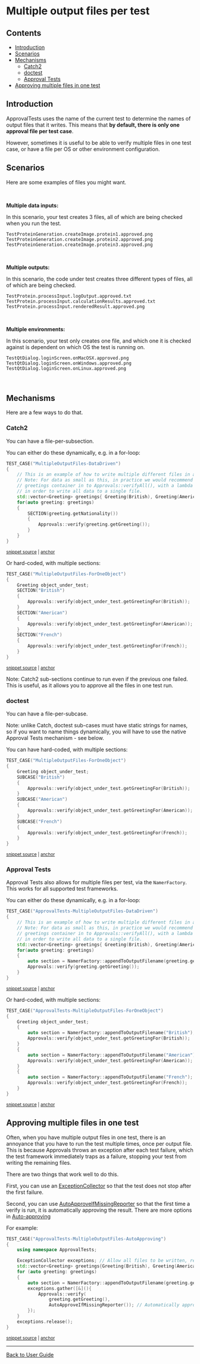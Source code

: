 <!--
GENERATED FILE - DO NOT EDIT
This file was generated by [MarkdownSnippets](https://github.com/SimonCropp/MarkdownSnippets).
Source File: /doc/mdsource/MultipleOutputFilesPerTest.source.md
To change this file edit the source file and then execute ./run_markdown_templates.sh.
-->

<a id="top"></a>

# Multiple output files per test

<!-- toc -->
## Contents

  * [Introduction](#introduction)
  * [Scenarios](#scenarios)
  * [Mechanisms](#mechanisms)
    * [Catch2](#catch2)
    * [doctest](#doctest)
    * [Approval Tests](#approval-tests)
  * [Approving multiple files in one test](#approving-multiple-files-in-one-test)<!-- endtoc -->

## Introduction

ApprovalTests uses the name of the current test to determine the names of output files that it writes. This means that **by default, there is only one approval file per test case**.

However, sometimes it is useful to be able to verify multiple files in one test case, or have a file per OS or other environment configuration.

## Scenarios

Here are some examples of files you might want.

&nbsp;

**Multiple data inputs:**

In this scenario, your test creates 3 files, all of which are being checked when you run the test.

```text
TestProteinGeneration.createImage.protein1.approved.png
TestProteinGeneration.createImage.protein2.approved.png
TestProteinGeneration.createImage.protein3.approved.png
```

&nbsp;

**Multiple outputs:**

In this scenario, the code under test creates three different types of files, all of which are being checked.

```text
TestProtein.processInput.logOutput.approved.txt
TestProtein.processInput.calculationResults.approved.txt
TestProtein.processInput.renderedResult.approved.png
```

&nbsp;

**Multiple environments:**

In this scenario, your test only creates one file, and which one it is checked against is dependent on which OS the test is running on.

```text
TestQtDialog.loginScreen.onMacOSX.approved.png
TestQtDialog.loginScreen.onWindows.approved.png
TestQtDialog.loginScreen.onLinux.approved.png
```

&nbsp;

## Mechanisms

Here are a few ways to do that.

### Catch2

You can have a file-per-subsection.

You can either do these dynamically, e.g. in a for-loop:

<!-- snippet: catch2_multiple_output_files_dynamic -->
<a id='snippet-catch2_multiple_output_files_dynamic'/></a>
```cpp
TEST_CASE("MultipleOutputFiles-DataDriven")
{
    // This is an example of how to write multiple different files in a single test.
    // Note: For data as small as this, in practice we would recommend passing the
    // greetings container in to Approvals::verifyAll(), with a lambda to format the output,
    // in order to write all data to a single file.
    std::vector<Greeting> greetings{ Greeting(British), Greeting(American), Greeting(French) };
    for(auto greeting: greetings)
    {
        SECTION(greeting.getNationality())
        {
            Approvals::verify(greeting.getGreeting());
        }
    }
}
```
<sup><a href='/tests/Catch2_Tests/documentation/Catch2DocumentationSamples.cpp#L61-L77' title='File snippet `catch2_multiple_output_files_dynamic` was extracted from'>snippet source</a> | <a href='#snippet-catch2_multiple_output_files_dynamic' title='Navigate to start of snippet `catch2_multiple_output_files_dynamic`'>anchor</a></sup>
<!-- endsnippet -->

Or hard-coded, with multiple sections:

<!-- snippet: catch2_multiple_output_files_hard_coded -->
<a id='snippet-catch2_multiple_output_files_hard_coded'/></a>
```cpp
TEST_CASE("MultipleOutputFiles-ForOneObject")
{
    Greeting object_under_test;
    SECTION("British")
    {
        Approvals::verify(object_under_test.getGreetingFor(British));
    }
    SECTION("American")
    {
        Approvals::verify(object_under_test.getGreetingFor(American));
    }
    SECTION("French")
    {
        Approvals::verify(object_under_test.getGreetingFor(French));
    }
}
```
<sup><a href='/tests/Catch2_Tests/documentation/Catch2DocumentationSamples.cpp#L79-L96' title='File snippet `catch2_multiple_output_files_hard_coded` was extracted from'>snippet source</a> | <a href='#snippet-catch2_multiple_output_files_hard_coded' title='Navigate to start of snippet `catch2_multiple_output_files_hard_coded`'>anchor</a></sup>
<!-- endsnippet -->

Note: Catch2 sub-sections continue to run even if the previous one failed. This is useful, as it allows you to approve all the files in one test run.

### doctest

You can have a file-per-subcase.

Note: unlike Catch, doctest sub-cases must have static strings for names, so if you want to name things dynamically, you will have to use the native Approval Tests mechanism - see below.

You can have hard-coded, with multiple sections:

<!-- snippet: doctest_multiple_output_files_hard_coded -->
<a id='snippet-doctest_multiple_output_files_hard_coded'/></a>
```cpp
TEST_CASE("MultipleOutputFiles-ForOneObject")
{
    Greeting object_under_test;
    SUBCASE("British")
    {
        Approvals::verify(object_under_test.getGreetingFor(British));
    }
    SUBCASE("American")
    {
        Approvals::verify(object_under_test.getGreetingFor(American));
    }
    SUBCASE("French")
    {
        Approvals::verify(object_under_test.getGreetingFor(French));
    }
}
```
<sup><a href='/tests/DocTest_Tests/documentation/DocTestDocumentationSamples.cpp#L64-L81' title='File snippet `doctest_multiple_output_files_hard_coded` was extracted from'>snippet source</a> | <a href='#snippet-doctest_multiple_output_files_hard_coded' title='Navigate to start of snippet `doctest_multiple_output_files_hard_coded`'>anchor</a></sup>
<!-- endsnippet -->

### Approval Tests

Approval Tests also allows for multiple files per test, via the `NamerFactory`. This works for all supported test frameworks.

You can either do these dynamically, e.g. in a for-loop:

<!-- snippet: approvals_multiple_output_files_dynamic -->
<a id='snippet-approvals_multiple_output_files_dynamic'/></a>
```cpp
TEST_CASE("ApprovalTests-MultipleOutputFiles-DataDriven")
{
    // This is an example of how to write multiple different files in a single test.
    // Note: For data as small as this, in practice we would recommend passing the
    // greetings container in to Approvals::verifyAll(), with a lambda to format the output,
    // in order to write all data to a single file.
    std::vector<Greeting> greetings{ Greeting(British), Greeting(American), Greeting(French) };
    for(auto greeting: greetings)
    {
        auto section = NamerFactory::appendToOutputFilename(greeting.getNationality());
        Approvals::verify(greeting.getGreeting());
    }
}
```
<sup><a href='/tests/DocTest_Tests/documentation/DocTestDocumentationSamples.cpp#L83-L97' title='File snippet `approvals_multiple_output_files_dynamic` was extracted from'>snippet source</a> | <a href='#snippet-approvals_multiple_output_files_dynamic' title='Navigate to start of snippet `approvals_multiple_output_files_dynamic`'>anchor</a></sup>
<!-- endsnippet -->

Or hard-coded, with multiple sections:

<!-- snippet: approvals_multiple_output_files_hard_coded -->
<a id='snippet-approvals_multiple_output_files_hard_coded'/></a>
```cpp
TEST_CASE("ApprovalTests-MultipleOutputFiles-ForOneObject")
{
    Greeting object_under_test;
    {
        auto section = NamerFactory::appendToOutputFilename("British");
        Approvals::verify(object_under_test.getGreetingFor(British));
    }
    {
        auto section = NamerFactory::appendToOutputFilename("American");
        Approvals::verify(object_under_test.getGreetingFor(American));
    }
    {
        auto section = NamerFactory::appendToOutputFilename("French");
        Approvals::verify(object_under_test.getGreetingFor(French));
    }
}
```
<sup><a href='/tests/DocTest_Tests/documentation/DocTestDocumentationSamples.cpp#L99-L116' title='File snippet `approvals_multiple_output_files_hard_coded` was extracted from'>snippet source</a> | <a href='#snippet-approvals_multiple_output_files_hard_coded' title='Navigate to start of snippet `approvals_multiple_output_files_hard_coded`'>anchor</a></sup>
<!-- endsnippet -->

## Approving multiple files in one test

Often, when you have multiple output files in one test, there is an annoyance that you have to run the test multiple times, once per output file. This is because Approvals throws an exception after each test failure, which the test framework immediately traps as a failure,  stopping your test from writing the remaining files.

There are two things that work well to do this.

First, you can use an [ExceptionCollector](/doc/Utilities.md#exceptioncollector) so that the test does not stop after the first failure.

Second, you can use [AutoApproveIfMissingReporter](https://github.com/approvals/ApprovalTests.cpp/blob/master/ApprovalTests/reporters/AutoApproveIfMissingReporter.h) so that the first time a verify is run, it is automatically approving the result. There are more options in [Auto-approving](/doc/Reporters.md#auto-approving)

For example:

<!-- snippet: approvals_multiple_output_files_auto_approving -->
<a id='snippet-approvals_multiple_output_files_auto_approving'/></a>
```cpp
TEST_CASE("ApprovalTests-MultipleOutputFiles-AutoApproving")
{
    using namespace ApprovalTests;

    ExceptionCollector exceptions; // Allow all files to be written, regardless of errors
    std::vector<Greeting> greetings{Greeting(British), Greeting(American), Greeting(French)};
    for (auto greeting: greetings)
    {
        auto section = NamerFactory::appendToOutputFilename(greeting.getNationality());
        exceptions.gather([&](){
            Approvals::verify(
                greeting.getGreeting(),
                AutoApproveIfMissingReporter()); // Automatically approve first time
        });
    }
    exceptions.release();
}
```
<sup><a href='/tests/DocTest_Tests/documentation/DocTestDocumentationSamples.cpp#L118-L136' title='File snippet `approvals_multiple_output_files_auto_approving` was extracted from'>snippet source</a> | <a href='#snippet-approvals_multiple_output_files_auto_approving' title='Navigate to start of snippet `approvals_multiple_output_files_auto_approving`'>anchor</a></sup>
<!-- endsnippet -->
 


---

[Back to User Guide](/doc/README.md#top)

